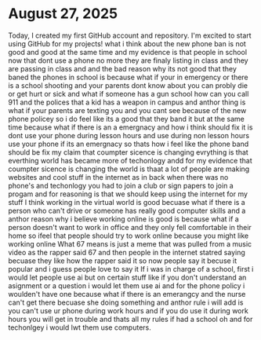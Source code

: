 # August 27, 2025

Today, I created my first GitHub account and repository. I'm excited to start using GitHub for my projects!
what i think about the new phone ban is not good and good at the same time and my evidence is that people in school now that dont use a phone no more they are finaly listing in class and they are passing in class and and the bad reason why its not good that they baned the phones in school is because what if your in emergency or there is a school shooting and your parents dont know about you can probly die or get hurt or sick and what if someone has a gun school how can you call 911 and the polices that a kid has a weapon in campus and anthor thing is what if your parents are texting you and you cant see because of the new phone policey  so i do feel like its a good that they band it but at the same time because what if there is an a emergnacy and how i think should fix it is dont use your phone during lesson hours and use during non lesson hours use your phone if its an emergnacy so thats how i feel like the phone band should be fix
my claim that coumpter sicence is changing evrything is that everthing world has became more of techonlogy andd for my evidence that coumpter sicence is changing the world is thaat a lot of people are making websites and cool stuff in the internet as in back when there was no phone's and techonlogy you had to join a club or sign papers to join a progam and for reasoning is that we should keep using the internet for my stuff
I think working in the virtual world is good becuase what if there is a person who can't drive or someone has really good computer skills and a anthor reason why i believe working online is good is because what if a person doesn't want to work in  office and they only fell comfortable in their home so ifeel that people should try to work online because you might like working online
What 67 means is just a meme that was pulled from a music video as the rapper said 67 and then people in the internet statred saying becuase they like how the rapper said it so now people say it becuse it popular and i guess people love to say it
If i was in charge of a school, first i would let people use ai but on certain stuff like if you don't understand an asignment or a question i would let them use ai and for the phone policy i woulden't have one because what if there is an emerangcy and the nurse can't get there becuase she doing something and anthor rule i will add is you can't use ur phone during work hours and if you do use it during work hours you will get in trouble and thats all my rules if had a school oh and for techonlgey i would lwt them use computers.
